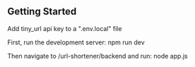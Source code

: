 
## Getting Started

Add tiny_url api key to a ".env.local" file

First, run the development server:
npm run dev

Then navigate to /url-shortener/backend and run:
node app.js